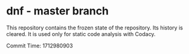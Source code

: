 # dnf - master branch

This repository contains the frozen state of the repository.
Its history is cleared. It is used only for static code
analysis with Codacy.

Commit Time: 1712980903